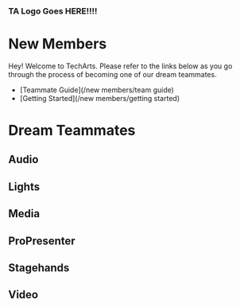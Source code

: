 <!-- TITLE: Welcome to Tech Arts -->
<!-- SUBTITLE: Below, you'll find everything you need whether you're joining our team for the first time or already here! -->

### TA Logo Goes HERE!!!!

# New Members
Hey! Welcome to TechArts. Please refer to the links below as you go through the process of becoming one of our dream teammates.
* [Teammate Guide](/new members/team guide)
* [Getting Started](/new members/getting started)
# Dream Teammates
## Audio
## Lights
## Media
## ProPresenter
## Stagehands
## Video